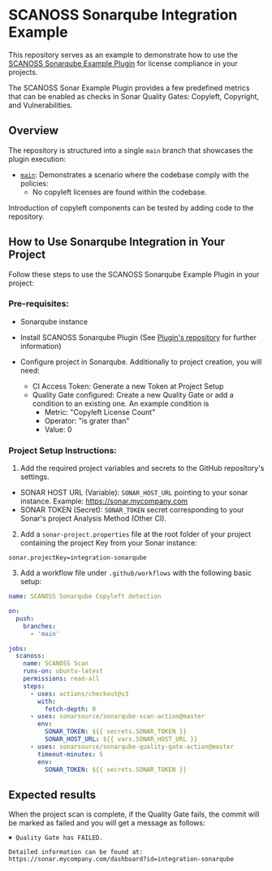 # SCANOSS Sonarqube Integration Example 

This repository serves as an example to demonstrate how to use the [SCANOSS Sonarqube Example Plugin](https://github.com/scanoss/scanoss-sonar-example-plugin/) for license compliance in your projects. 

The SCANOSS Sonar Example Plugin provides a few predefined metrics that can be enabled as checks in Sonar Quality Gates: Copyleft, Copyright, and Vulnerabilities.

## Overview

The repository is structured into a single `main` branch that showcases the plugin execution:

- [`main`](https://github.com/scanoss/integration-sonarqube/tree/main): Demonstrates a scenario where the codebase comply with the policies:
    - No copyleft licenses are found within the codebase.

Introduction of copyleft components can be tested by adding code to the repository.


## How to Use Sonarqube Integration in Your Project

Follow these steps to use the SCANOSS Sonarqube Example Plugin in your project:

### Pre-requisites:

- Sonarqube instance

- Install SCANOSS Sonarqube Plugin (See [Plugin's repository](https://github.com/scanoss/scanoss-sonar-example-plugin/) for further information)

- Configure project in Sonarqube. Additionally to project creation, you will need:
  - CI Access Token: Generate a new Token at Project Setup
  - Quality Gate configured: Create a new Quality Gate or add a condition to an existing one. An example condition is 
    - Metric: "Copyleft License Count" 
    - Operator: "is grater than"
    - Value: 0

### Project Setup Instructions:

1. Add the required project variables and secrets to the GitHub repository's settings.

- SONAR HOST URL (Variable): `SONAR_HOST_URL` pointing to your sonar instance. Example: https://sonar.mycompany.com
- SONAR TOKEN (Secret): `SONAR_TOKEN` secret corresponding to your Sonar's project Analysis Method (Other CI).

2. Add a `sonar-project.properties` file at the root folder of your project containing the project Key from your Sonar instance:
```
sonar.projectKey=integration-sonarqube
```

3. Add a workflow file under `.github/workflows` with the following basic setup:
```yaml
name: SCANOSS Sonarqube Copyleft detection

on:
  push:
    branches:
      - 'main'

jobs:
  scanoss:
    name: SCANOSS Scan
    runs-on: ubuntu-latest
    permissions: read-all
    steps:
      - uses: actions/checkout@v3
        with:
          fetch-depth: 0 
      - uses: sonarsource/sonarqube-scan-action@master
        env:
          SONAR_TOKEN: ${{ secrets.SONAR_TOKEN }}
          SONAR_HOST_URL: ${{ vars.SONAR_HOST_URL }}
      - uses: sonarsource/sonarqube-quality-gate-action@master
        timeout-minutes: 5
        env:
          SONAR_TOKEN: ${{ secrets.SONAR_TOKEN }}
```

## Expected results

When the project scan is complete, if the Quality Gate fails, the commit will be marked as failed and you will get a message as follows:

```
✖ Quality Gate has FAILED.

Detailed information can be found at: https://sonar.mycompany.com/dashboard?id=integration-sonarqube
```

